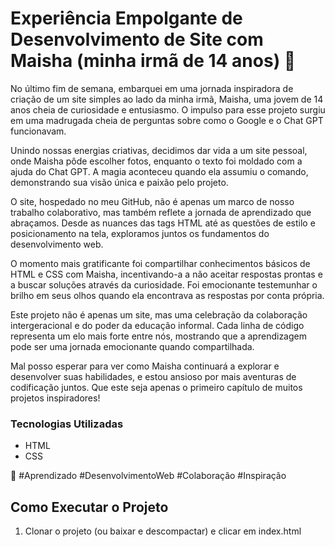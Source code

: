# Experiência Empolgante de Desenvolvimento de Site com Maisha (minha irmã de 14 anos) 🌟

No último fim de semana, embarquei em uma jornada inspiradora de criação de um site simples ao lado da minha irmã, Maisha, uma jovem de 14 anos cheia de curiosidade e entusiasmo. O impulso para esse projeto surgiu em uma madrugada cheia de perguntas sobre como o Google e o Chat GPT funcionavam.

Unindo nossas energias criativas, decidimos dar vida a um site pessoal, onde Maisha pôde escolher fotos, enquanto o texto foi moldado com a ajuda do Chat GPT. A magia aconteceu quando ela assumiu o comando, demonstrando sua visão única e paixão pelo projeto.

O site, hospedado no meu GitHub, não é apenas um marco de nosso trabalho colaborativo, mas também reflete a jornada de aprendizado que abraçamos. Desde as nuances das tags HTML até as questões de estilo e posicionamento na tela, exploramos juntos os fundamentos do desenvolvimento web.

O momento mais gratificante foi compartilhar conhecimentos básicos de HTML e CSS com Maisha, incentivando-a a não aceitar respostas prontas e a buscar soluções através da curiosidade. Foi emocionante testemunhar o brilho em seus olhos quando ela encontrava as respostas por conta própria.

Este projeto não é apenas um site, mas uma celebração da colaboração intergeracional e do poder da educação informal. Cada linha de código representa um elo mais forte entre nós, mostrando que a aprendizagem pode ser uma jornada emocionante quando compartilhada.

Mal posso esperar para ver como Maisha continuará a explorar e desenvolver suas habilidades, e estou ansioso por mais aventuras de codificação juntos. Que este seja apenas o primeiro capítulo de muitos projetos inspiradores!

### Tecnologias Utilizadas

- HTML
- CSS

🚀 #Aprendizado #DesenvolvimentoWeb #Colaboração #Inspiração

## Como Executar o Projeto

1. Clonar o projeto (ou baixar e descompactar) e clicar em index.html
